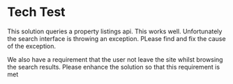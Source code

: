 # Tech Test #
This solution queries a property listings api. This works well. Unfortunately the search interface is throwing an exception.
PLease find and fix the cause of the exception.

We also have a requirement that the user not leave the site whilst browsing the search results. Please enhance the solution so that this requirement is met
